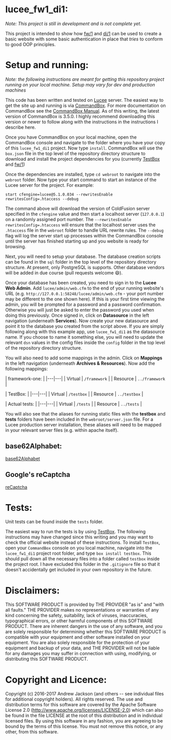 # lucee_fw1_di1:

*Note: This project is still in development and is not complete yet.*

This project is intended to show how [fw/1](https://github.com/framework-one/fw1) and [di/1](https://github.com/framework-one/di1) can be used to create a basic website with some basic authentication in place that *tries* to conform to good OOP principles.

# Setup and running:

*Note: the following instructions are meant for getting this repository project running on your local machine. Setup may vary for dev and production machines*

This code has been written and tested on [Lucee](http://lucee.org/) server. The easiest way to get the site up and running is via [CommandBox](https://www.ortussolutions.com/products/commandbox#download). For more documentation on CommandBox see the [CommandBox Manual](https://commandbox.ortusbooks.com/content/). As of this writing, the latest version of CommandBox is 3.5.0. I highly recommend downloading this version or newer to follow along with the instructions in the instructions I describe here.

Once you have CommandBox on your local machine, open the CommandBox console and navigate to the folder where you have your copy of this `lucee_fw1_di1` project. Now type `install`. CommandBox will use the `box.json` file in the top level of the repository directory structure to download and install the project dependencies for you (currently [TestBox](https://www.ortussolutions.com/products/testbox) and [fw/1](https://github.com/framework-one/fw1))

Once the dependencies are installed, type `cd webroot` to navigate into the `webroot` folder. Now type your start command to start an instance of the Lucee server for the project. For example:

`start cfengine=lucee@5.1.0.034 --rewritesEnable rewritesConfig=.htaccess --debug`

The command above will download the version of ColdFusion server specified in the `cfengine` value and then start a localhost server (`127.0.0.1`) on a randomly assigned port number. The `--rewritesEnable rewritesConfig=.htaccess` will ensure that the localhost server uses the `.htaccess` file in the `webroot` folder to handle URL rewrite rules. The `--debug` flag will log the server start up processes within the CommandBox console until the server has finished starting up and you website is ready for browsing.

Next, you will need to setup your database. The database creation scripts can be found in the `sql` folder in the top level of the repository directory structure. At present, only PostgreSQL is supports. Other database vendors will be added in due course (pull requests welcome :smile:).

Once your database has been created, you need to sign in to the **Lucee Web Admin**. Add `lucee/admin/web.cfm` to the end of your running website's URL (e.g. `http://127.0.0.1:58248/lucee/admin/web.cfm` - your port number may be different to the one shown here). If this is your first time viewing the admin, you will be prompted for a password and a password confirmation. Otherwise you will just be asked to enter the password you used when doing this previously. Once signed in, click on **Datasource** in the left navigation (underneath **Services**). Now create your new datasource and point it to the database you created from the script above. If you are simply following along with this example app, use `lucee_fw1_di1` as the datasource name. If you choose to name it something else, you will need to update the relevant `dsn` values in the config files inside the `config` folder in the top level of the repository directory structure.

You will also need to add some mappings in the admin. Click on **Mappings** in the left navigation (underneath **Archives & Resources**). Now add the following mappings:

| framework-one: |
|---|---|
| Virtual | `/framework` |
| Resource | `../framework` |

| TestBox: |
|---|---|
| Virtual | `/testbox` |
| Resource | `../testbox` |

| Actual tests: |
|---|---|
| Virtual | `/tests` |
| Resource | `../tests` |

You will also see that the aliases for running static files with the **testbox** and **tests** folders have been included in the `webroot/server.json` file. For a Lucee production server installation, these aliases will need to be mapped in your relevant server files (e.g. within apache itself).

## base62Alphabet:
[base62Alphabet](https://github.com/ryanguill/cfmlBase62)

## Google's reCaptcha
[reCaptcha](https://www.google.com/recaptcha)

# Tests:

Unit tests can be found inside the `tests` folder.

The easiest way to run the tests is by using [TestBox](https://www.ortussolutions.com/products/testbox). The following instructions may have changed since this writing and you may want to check the official website instead of these instructions. To install `TestBox`, open your `CommandBox` console on you local machine, navigate into the `lucee_fw1_di1` project root folder, and type `box install testbox`. This should pull down all the necessary files into a folder called `testbox` inside the project root. I have excluded this folder in the `.gitignore` file so that it doesn't accidentally get included in your own repository in the future.

# Disclaimers:

This SOFTWARE PRODUCT is provided by THE PROVIDER "as is" and "with all faults." THE PROVIDER makes no representations or warranties of any kind concerning the safety, suitability, lack of viruses, inaccuracies, typographical errors, or other harmful components of this SOFTWARE PRODUCT. There are inherent dangers in the use of any software, and you are solely responsible for determining whether this SOFTWARE PRODUCT is compatible with your equipment and other software installed on your equipment. You are also solely responsible for the protection of your equipment and backup of your data, and THE PROVIDER will not be liable for any damages you may suffer in connection with using, modifying, or distributing this SOFTWARE PRODUCT.

# Copyright and Licence:

Copyright (c) 2016-2017 Andrew Jackson (and others -- see individual files for additional copyright holders). All rights reserved. The use and distribution terms for this software are covered by the Apache Software License 2.0 (http://www.apache.org/licenses/LICENSE-2.0) which can also be found in the file LICENSE at the root of this distribution and in individual licensed files. By using this software in any fashion, you are agreeing to be bound by the terms of this license. You must not remove this notice, or any other, from this software.